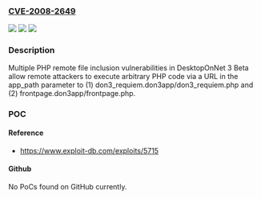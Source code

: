 ### [CVE-2008-2649](https://cve.mitre.org/cgi-bin/cvename.cgi?name=CVE-2008-2649)
![](https://img.shields.io/static/v1?label=Product&message=n%2Fa&color=blue)
![](https://img.shields.io/static/v1?label=Version&message=n%2Fa&color=blue)
![](https://img.shields.io/static/v1?label=Vulnerability&message=n%2Fa&color=brighgreen)

### Description

Multiple PHP remote file inclusion vulnerabilities in DesktopOnNet 3 Beta allow remote attackers to execute arbitrary PHP code via a URL in the app_path parameter to (1) don3_requiem.don3app/don3_requiem.php and (2) frontpage.don3app/frontpage.php.

### POC

#### Reference
- https://www.exploit-db.com/exploits/5715

#### Github
No PoCs found on GitHub currently.

